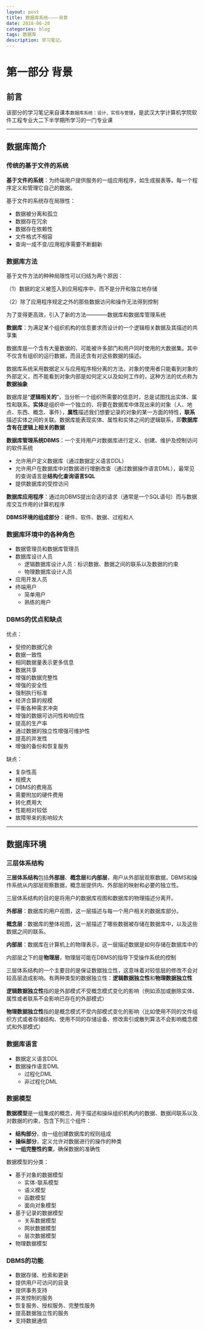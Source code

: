 ```yaml
---
layout: post
title: 数据库系统————背景
date: 2018-06-20
categories: blog
tags: 数据库
description: 学习笔记。
---
```


第一部分 背景
===
## 前言

该部分的学习笔记来自课本`数据库系统：设计、实现与管理`，是武汉大学计算机学院软件工程专业大二下半学期所学习的一门专业课

---
## 数据库简介

### 传统的基于文件的系统
**基于文件的系统**：为终端用户提供服务的一组应用程序，如生成报表等。每一个程序定义和管理它自己的数据。

基于文件的系统存在局限性：
- 数据被分离和孤立
- 数据存在冗余
- 数据存在依赖性
- 文件格式不相容
- 查询一成不变/应用程序需要不断翻新

### 数据库方法
基于文件方法的种种局限性可以归结为两个原因：

（1）数据的定义被签入到应用程序中，而不是分开和独立地存储

（2）除了应用程序规定之外的那些数据访问和操作无法得到控制

为了变得更高效，引入了新的方法————数据库和数据库管理系统

**数据库**：为满足某个组织机构的信息要求而设计的一个逻辑相关数据及其描述的共享集

数据库是一个含有大量数据的、可能被许多部门和用户同时使用的大数据集。其中不仅含有组织的运行数据，而且还含有对这些数据的描述。

数据库系统采用数据定义与应用程序相分离的方法，对象的使用者只能看到对象的外部定义，而不能看到对象内部是如何定义以及如何工作的，这种方法的优点称为**数据抽象**

数据库是“**逻辑相关的**”，当分析一个组织所需要的信息时，总是试图找出实体、属性和联系。**实体**是组织中一个独立的、将要在数据库中体现出来的对象（人、地点、东西、概念、事件），**属性**描述我们想要记录的对象的某一方面的特性，**联系**描述实体之间的关联。数据库能表现实体、属性和实体之间的逻辑联系，即**数据库含有在逻辑上相关的数据**

**数据库管理系统DBMS**：一个支持用户对数据库进行定义、创建、维护及控制访问的软件系统
- 允许用户定义数据库（通过数据定义语言DDL）
- 允许用户在数据库中对数据进行增删改查（通过数据操作语言DML），最常见的查询语言是**结构化查询语言SQL**
- 提供数据库的受控访问

**数据库应用程序**：通过向DBMS提出合适的请求（通常是一个SQL语句）而与数据库交互作用的计算机程序

**DBMS环境的组成部分**：硬件、软件、数据、过程和人
### 数据库环境中的各种角色
- 数据管理员和数据库管理员
- 数据库设计人员
  - 逻辑数据库设计人员：标识数据、数据之间的联系以及数据的约束 
  - 物理数据库设计人员
- 应用开发人员
- 终端用户
  - 简单用户
  - 熟练的用户
  
### DBMS的优点和缺点
优点：
- 受控的数据冗余
- 数据一致性
- 相同数据量表示更多信息
- 数据共享
- 增强的数据完整性
- 增强的安全性
- 强制执行标准
- 经济合算的规模
- 平衡各种需求冲突
- 增强的数据可访问性和响应性
- 提高的生产率
- 通过数据的独立性增强可维护性
- 提高的并发性
- 增强的备份和恢复服务

缺点：
- 复杂性高
- 规模大
- DBMS的费用高
- 需要附加的硬件费用
- 转化费用大
- 性能相对较低
- 故障带来的影响较大

---
## 数据库环境
### 三层体系结构
**三层体系结构**包括**外部层**、**概念层**和**内部层**，用户从外部层观察数据，DBMS和操作系统从内部层观察数据，概念层提供内、外部层的映射和必要的独立性。

三层体系结构的目的是将用户的数据库视图和数据库的物理描述分离开。

**外部层**：数据库的用户视图，这一层描述与每一个用户相关的数据库部分。

**概念层**：数据库的整体视图，这一层描述了哪些数据被存储在数据库中，以及这些数据之间的联系。

**内部层**：数据库在计算机上的物理表示，这一层描述数据是如何存储在数据库中的

内部层之下的是**物理层**，物理层可能在DBMS的指导下受操作系统的控制

三层体系结构的一个主要目的是保证数据独立性，这意味着对较低层的修改不会对较高层造成影响。有两种类型的数据独立性：**逻辑数据独立性**和**物理数据独立性**

**逻辑数据独立性**指的是外部模式不受概念模式变化的影响（例如添加或删除实体、属性或者联系不会影响已存在的外部模式）

**物理数据独立性**指的是概念模式不受内部模式变化的影响（比如使用不同的文件组织方式或者存储结构、使用不同的存储设备、修改索引或散列算法不会影响概念模式和外部模式）

### 数据库语言
- 数据定义语言DDL
- 数据操作语言DML
  - 过程化DML
  - 非过程化DML

### 数据模型
**数据模型**是一组集成的概念，用于描述和操纵组织机构内的数据、数据间联系以及对数据的约束，包含下列三个组件：
- **结构部分**，由一组创建数据库的规则组成
- **操纵部分**，定义允许对数据进行的操作的种类
- **一组完整性约束**，确保数据的准确性

数据模型的分类：

- 基于对象的数据模型
  - 实体-联系模型
  - 语义模型
  - 函数模型
  - 面向对象模型
- 基于记录的数据模型
  - 关系数据模型
  - 网状数据模型
  - 层次数据模型
- 物理数据模型

### DBMS的功能
- 数据存储、检索和更新
- 提供用户可访问的目录
- 提供事务支持
- 并发控制的服务
- 恢复服务、授权服务、完整性服务
- 提高数据独立性的服务
- 支持数据通信




